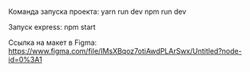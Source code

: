 Команда запуска проекта:
yarn run dev 
npm run dev

Запуск express:
npm start

Ссылка на макет в Figma:
https://www.figma.com/file/IMsXBqoz7otiAwdPLArSwx/Untitled?node-id=0%3A1